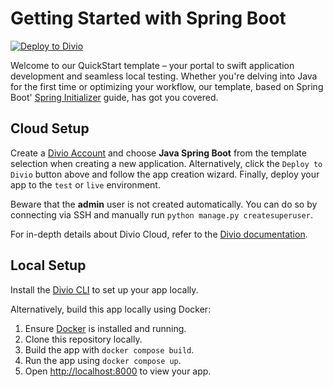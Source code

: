 # Getting Started with Spring Boot

[![Deploy to Divio](https://docs.divio.com/deploy-to-divio.svg)](https://control.divio.com/app/new/?template_url=https://github.com/divio/getting-started-with-java-spring-boot/archive/refs/heads/main.zip)

Welcome to our QuickStart template – your portal to swift application development and seamless local testing. Whether you're delving into Java for the first time or optimizing your workflow, our template, based on Spring Boot' [Spring Initializer](https://start.spring.io/#!type=gradle-project&language=java&platformVersion=3.2.3&packaging=jar&jvmVersion=21&dependencies=web) guide, has got you covered.

## Cloud Setup

Create a [Divio Account](https://control.divio.com/) and choose **Java Spring Boot** from the template selection when creating a new application. Alternatively, click the `Deploy to Divio` button above and follow the app creation wizard. Finally, deploy your app to the `test` or `live` environment.

Beware that the **admin** user is not created automatically.
You can do so by connecting via SSH and manually run `python manage.py createsuperuser`.

For in-depth details about Divio Cloud, refer to the [Divio documentation](https://docs.divio.com/introduction/).

## Local Setup

Install the [Divio CLI](https://github.com/divio/divio-cli) to set up your app locally.

Alternatively, build this app locally using Docker:

1. Ensure [Docker](https://docs.docker.com/get-docker/) is installed and running.
2. Clone this repository locally.
3. Build the app with `docker compose build`.
4. Run the app using `docker compose up`.
5. Open [http://localhost:8000]() to view your app.
